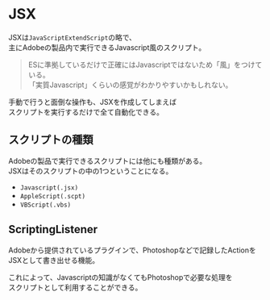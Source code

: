 # JSX
JSXは`JavaScriptExtendScript`の略で、  
主にAdobeの製品内で実行できるJavascript風のスクリプト。  

> ESに準拠しているだけで正確にはJavascriptではないため「風」をつけている。  
> 「実質Javascript」くらいの感覚がわかりやすいかもしれない。

手動で行うと面倒な操作も、JSXを作成してしまえば  
スクリプトを実行するだけで全て自動化できる。

## スクリプトの種類
Adobeの製品で実行できるスクリプトには他にも種類がある。  
JSXはそのスクリプトの中の1つということになる。

* `Javascript(.jsx)`
* `AppleScript(.scpt)`
* `VBScript(.vbs)`

## ScriptingListener
Adobeから提供されているプラグインで、Photoshopなどで記録したActionを  
JSXとして書き出せる機能。

これによって、Javascriptの知識がなくてもPhotoshopで必要な処理を  
スクリプトとして利用することができる。